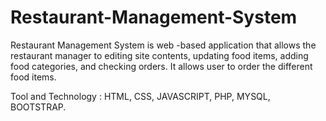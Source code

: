 # Restaurant-Management-System
Restaurant Management System  is web -based application that allows the restaurant manager to editing site contents, updating food items, adding food categories, and checking orders. It allows user to order the different food items.

Tool and Technology : HTML, CSS, JAVASCRIPT, PHP, MYSQL, BOOTSTRAP.
